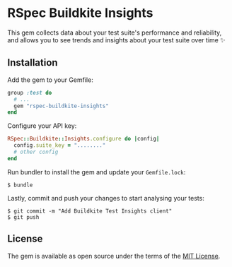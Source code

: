 # RSpec Buildkite Insights

This gem collects data about your test suite's performance and reliability, and allows you to see trends and insights about your test suite over time ✨

## Installation

Add the gem to your Gemfile:

```ruby
group :test do
  # ...
  gem "rspec-buildkite-insights"
end
```

Configure your API key:
```ruby
RSpec::Buildkite::Insights.configure do |config|
  config.suite_key = "........"
  # other config
end
```

Run bundler to install the gem and update your `Gemfile.lock`:
```
$ bundle
```

Lastly, commit and push your changes to start analysing your tests:
```
$ git commit -m "Add Buildkite Test Insights client"
$ git push
```

## License

The gem is available as open source under the terms of the [MIT License](https://opensource.org/licenses/MIT).
